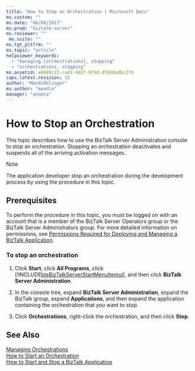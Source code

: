 ```yaml
---
title: "How to Stop an Orchestration | Microsoft Docs"
ms.custom: ""
ms.date: "06/08/2017"
ms.prod: "biztalk-server"
ms.reviewer: ""
 ms.suite: ""
ms.tgt_pltfrm: ""
ms.topic: "article"
helpviewer_keywords: 
  - "managing [orchestrations], stopping"
  - "orchestrations, stopping"
ms.assetid: a8009c23-ca83-4d2f-97dd-df660adbc279
caps.latest.revision: 15
author: "MandiOhlinger"
ms.author: "mandia"
manager: "anneta"
---
```

# How to Stop an Orchestration
This topic describes how to use the BizTalk Server Administration console to stop an orchestration. Stopping an orchestration deactivates and suspends all of the arriving activation messages.  
  
> [!NOTE]
>  The application developer stop an orchestration during the development process by using the procedure in this topic.  
  
## Prerequisites  
 To perform the procedure in this topic, you must be logged on with an account that is a member of the BizTalk Server Operators group or the BizTalk Server Administrators group. For more detailed information on permissions, see [Permissions Required for Deploying and Managing a BizTalk Application](../core/permissions-required-for-deploying-and-managing-a-biztalk-application.md).  
  
### To stop an orchestration  
  
1.  Click **Start**, click **All Programs**, click [!INCLUDE[btsBizTalkServerStartMenuItemui](../includes/btsbiztalkserverstartmenuitemui-md.md)], and then click **BizTalk Server Administration**.  
  
2.  In the console tree, expand **BizTalk Server Administration**, expand the BizTalk group, expand **Applications**, and then expand the application containing the orchestration that you want to stop.  
  
3.  Click **Orchestrations**, right-click the orchestration, and then click **Stop**.  
  
## See Also  
 [Managing Orchestrations](../core/managing-orchestrations.md)   
 [How to Start an Orchestration](../core/how-to-start-an-orchestration.md)   
 [How to Start and Stop a BizTalk Application](../core/how-to-start-and-stop-a-biztalk-application.md)